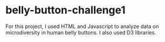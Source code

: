 # belly-button-challenge1

For this project, I used HTML and Javascript to analyze data on microdiversity in human belly buttons. I also used D3 libraries. 
